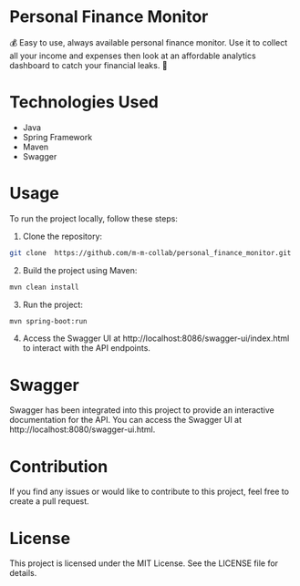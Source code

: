 # Personal Finance Monitor

:moneybag: Easy to use, always available personal finance monitor. Use it to collect all your income and expenses then look at an affordable analytics dashboard to catch your financial leaks. :money_with_wings:
# Technologies Used
- Java
- Spring Framework
- Maven
- Swagger

# Usage
To run the project locally, follow these steps:

1. Clone the repository:
```bash
git clone  https://github.com/m-m-collab/personal_finance_monitor.git
```
2. Build the project using Maven:
```bash
mvn clean install
```
3. Run the project:
```bash
mvn spring-boot:run
```
4. Access the Swagger UI at http://localhost:8086/swagger-ui/index.html to interact with the API endpoints.

# Swagger
Swagger has been integrated into this project to provide an interactive documentation for the API. You can access the Swagger UI at http://localhost:8080/swagger-ui.html.

# Contribution
If you find any issues or would like to contribute to this project, feel free to create a pull request.

# License
This project is licensed under the MIT License. See the LICENSE file for details.